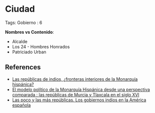 # Ciudad

Tags: Gobierno
: 6

**Nombres vs Contenido**:

- Alcalde
- Los 24 - Hombres Honrados
- Patriciado Urban

## References

- [Las repúblicas de indios, ¿fronteras interiores de la Monarquía hispánica?](https://historicas.unam.mx/publicaciones/publicadigital/libros/736/736_04_10_republicasindios.pdf)
- [El modelo político de la Monarquía Hispánica desde una perspectiva comparada : las repúblicas de Murcia y Tlaxcala en el siglo XVI](https://www.researchgate.net/publication/44160714_El_modelo_politico_de_la_Monarquia_Hispanica_desde_una_perspectiva_comparada_las_republicas_de_Murcia_y_Tlaxcala_en_el_siglo_XVI)
- [Las poco y las más repúblicas. Los gobiernos indios en la América española](https://www.researchgate.net/publication/342992861_Las_poco_y_las_mas_republicas_Los_gobiernos_indios_en_la_America_espanola)